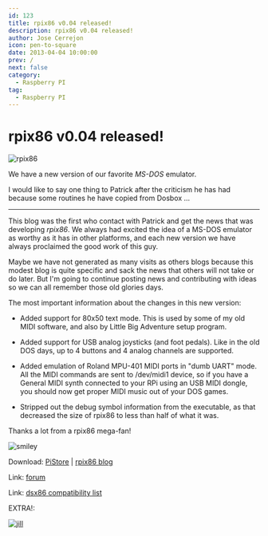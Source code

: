```yaml
---
id: 123
title: rpix86 v0.04 released!
description: rpix86 v0.04 released!
author: Jose Cerrejon
icon: pen-to-square
date: 2013-04-04 10:00:00
prev: /
next: false
category:
  - Raspberry PI
tag:
  - Raspberry PI
---
```


# rpix86 v0.04 released!

![rpix86](/images/rpix86_01.jpg)

We have a new version of our favorite *MS-DOS* emulator.

I would like to say one thing to Patrick after the criticism he has had because some routines he have copied from Dosbox ...

- - -
This blog was the first who contact with Patrick and get the news that was developing *rpix86*. We always had excited the idea of a MS-DOS emulator as worthy as it has in other platforms, and each new version we have always proclaimed the good work of this guy.

Maybe we have not generated as many visits as others blogs because this modest blog is quite specific and sack the news that others will not take or do later.  But I'm going to continue posting news and contributing with ideas so we can all remember those old glories days.

The most important information about the changes in this new version:

* Added support for 80x50 text mode. This is used by some of my old MIDI software, and also by Little Big Adventure setup program.

* Added support for USB analog joysticks (and foot pedals). Like in the old DOS days, up to 4 buttons and 4 analog channels are supported.

* Added emulation of Roland MPU-401 MIDI ports in "dumb UART" mode. All the MIDI commands are sent to /dev/midi1 device, so if you have a General MIDI synth connected to your RPi using an USB MIDI dongle, you should now get proper MIDI music out of your DOS games.

* Stripped out the debug symbol information from the executable, as that decreased the size of rpix86 to less than half of what it was.

Thanks a lot from a rpix86 mega-fan!

![smiley](/css/sm/smiling.png)

Download: [PiStore](http://store.raspberrypi.com/projects/rpix86) | [rpix86 blog](http://rpix86.patrickaalto.com/rdown.html)

Link: [forum](http://www.raspberrypi.org/phpBB3/viewtopic.php?f=78&t=32934)

Link: [dsx86 compatibility list](http://dsx86compatibility.pbworks.com/w/page/26738915/Compatibility%20List)

EXTRA!:

<a href="/res/jill-of-the-jungle-the-complete-trilogy.zip">![jill](/images/jill_trilogy.jpg "Download and play Jill Of The Jungle Trilogy!")</a>